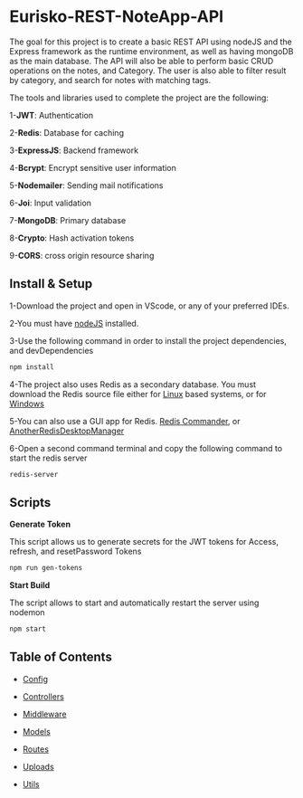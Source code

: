# Eurisko-REST-NoteApp-API

The goal for this project is to create a basic REST API using nodeJS and the Express framework as the runtime environment, as well as having mongoDB as the main database. The API will also be able to perform basic CRUD operations on the notes, and Category. The user is also able to filter result by category, and search for notes with matching tags. 

The tools and libraries used to complete the project are the following:

1-**JWT**: Authentication

2-**Redis**: Database for caching

3-**ExpressJS**: Backend framework

4-**Bcrypt**: Encrypt sensitive user information

5-**Nodemailer**: Sending mail notifications

6-**Joi**: Input validation

7-**MongoDB**: Primary database

8-**Crypto**: Hash activation tokens

9-**CORS**: cross origin resource sharing

## Install & Setup

1-Download the project and open in VScode, or any of your preferred IDEs.

2-You must have [nodeJS](https://nodejs.org/en/download/) installed.

3-Use the following command in order to install the project dependencies, and devDependencies

```bash
npm install
```

4-The project also uses Redis as a secondary database. You must download the Redis source file either for [Linux](https://redis.io/download/) based systems, or for [Windows](https://github.com/microsoftarchive/redis/releases/tag/win-3.0.504)

5-You can also use a GUI app for Redis. [Redis Commander](https://www.npmjs.com/package/redis-commander), or [AnotherRedisDesktopManager](https://github.com/qishibo/AnotherRedisDesktopManager)

6-Open a second command terminal and copy the following command to start the redis server

```bash
redis-server
```

## Scripts

**Generate Token**

This script allows us to generate secrets for the JWT tokens for Access, refresh, and resetPassword Tokens

```bash
npm run gen-tokens
```
**Start Build**

The script allows to start and automatically restart the server using nodemon

```bash
npm start
```

## Table of Contents

- [Config](https://github.com/FrancoisAouad/Eurisko-Code-Challenge-FrancoisAouad/tree/eurisko/config)

- [Controllers](https://github.com/FrancoisAouad/Eurisko-Code-Challenge-FrancoisAouad/tree/eurisko/controllers)

- [Middleware](https://github.com/FrancoisAouad/Eurisko-Code-Challenge-FrancoisAouad/tree/eurisko/middleware)

- [Models](https://github.com/FrancoisAouad/Eurisko-Code-Challenge-FrancoisAouad/tree/eurisko/models)

- [Routes](https://github.com/FrancoisAouad/Eurisko-Code-Challenge-FrancoisAouad/tree/eurisko/routes)

- [Uploads](https://github.com/FrancoisAouad/Eurisko-Code-Challenge-FrancoisAouad/tree/eurisko/uploads)

- [Utils](https://github.com/FrancoisAouad/Eurisko-Code-Challenge-FrancoisAouad/tree/eurisko/utils)
